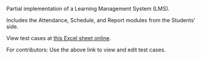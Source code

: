 Partial implementation of a Learning Management System (LMS).

Includes the Attendance, Schedule, and Report modules from the Students' side.

View test cases at [this Excel sheet online](https://nuvuniversity-my.sharepoint.com/:x:/g/personal/vineet_maurya_nuv_ac_in/EQiuE09pbEVNhEyuOi4iZ9YB4zSsdDm02hQwxSJC3LnWMw).

For contributors: Use the above link to view and edit test cases.
